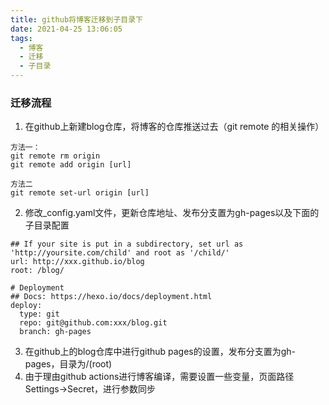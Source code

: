 ```yaml
---
title: github将博客迁移到子目录下
date: 2021-04-25 13:06:05
tags:
  - 博客
  - 迁移
  - 子目录
---
```


### 迁移流程
1. 在github上新建blog仓库，将博客的仓库推送过去（git remote 的相关操作）
```shell
方法一：
git remote rm origin
git remote add origin [url]

方法二
git remote set-url origin [url]
```
2. 修改_config.yaml文件，更新仓库地址、发布分支置为gh-pages以及下面的子目录配置
```shell
## If your site is put in a subdirectory, set url as 'http://yoursite.com/child' and root as '/child/'
url: http://xxx.github.io/blog
root: /blog/

# Deployment
## Docs: https://hexo.io/docs/deployment.html
deploy:
  type: git
  repo: git@github.com:xxx/blog.git
  branch: gh-pages
```
3. 在github上的blog仓库中进行github pages的设置，发布分支置为gh-pages，目录为/(root)
4. 由于理由github actions进行博客编译，需要设置一些变量，页面路径Settings->Secret，进行参数同步
